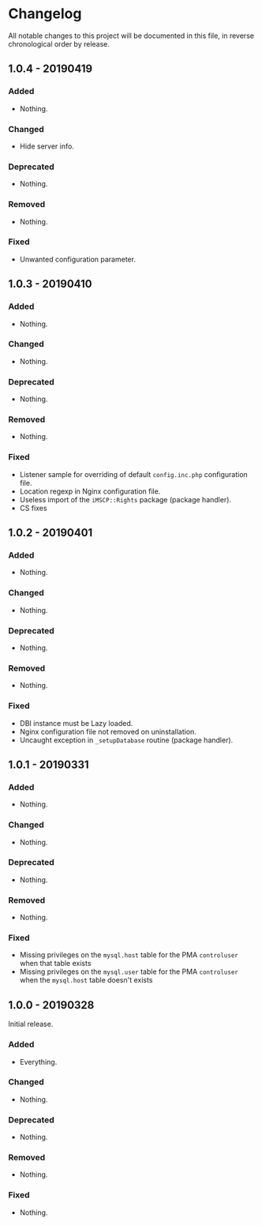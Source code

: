 # Changelog

All notable changes to this project will be documented in this file, in reverse chronological order by release.

## 1.0.4 - 20190419

### Added

- Nothing.

### Changed

- Hide server info.

### Deprecated

- Nothing.

### Removed

- Nothing.

### Fixed

- Unwanted configuration parameter.

## 1.0.3 - 20190410

### Added

- Nothing.

### Changed

- Nothing.

### Deprecated

- Nothing.

### Removed

- Nothing.

### Fixed

- Listener sample for overriding of default `config.inc.php` configuration file.
- Location regexp in Nginx configuration file.
- Useless import of the `iMSCP::Rights` package (package handler).
- CS fixes

## 1.0.2 - 20190401

### Added

- Nothing.

### Changed

- Nothing.

### Deprecated

- Nothing.

### Removed

- Nothing.

### Fixed

- DBI instance must be Lazy loaded.
- Nginx configuration file not removed on uninstallation.
- Uncaught exception in `_setupDatabase` routine (package handler).

## 1.0.1 - 20190331

### Added

- Nothing.

### Changed

- Nothing.

### Deprecated

- Nothing.

### Removed

- Nothing.

### Fixed

- Missing privileges on the `mysql.host` table for the PMA `controluser` when that table exists
- Missing privileges on the `mysql.user` table for the PMA `controluser` when the `mysql.host` table doesn't exists

## 1.0.0 - 20190328

Initial release.

### Added

- Everything.

### Changed

- Nothing.

### Deprecated

- Nothing.

### Removed

- Nothing.

### Fixed

- Nothing.
